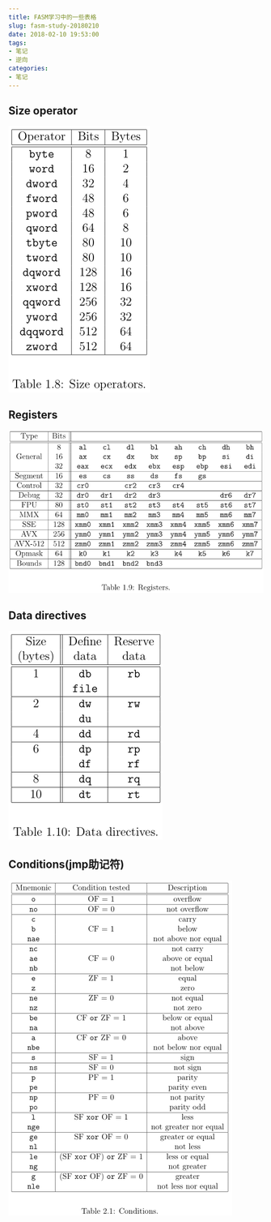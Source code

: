 ```yaml
---
title: FASM学习中的一些表格
slug: fasm-study-20180210
date: 2018-02-10 19:53:00
tags:
- 笔记
- 逆向
categories:
- 笔记
---
```


## Size operator
![enter description here](https://raw.githubusercontent.com/akkuman/pic/master/pic/2021/8/30e377ab39aec9010ed3f547bbde35b3..png)

## Registers
![enter description here](https://raw.githubusercontent.com/akkuman/pic/master/pic/2021/8/b17f82d27949683225162707c22a117b..png)

## Data directives
![enter description here](https://raw.githubusercontent.com/akkuman/pic/master/pic/2021/8/2f10467c27aa8664da9615c501b8fb9f..png)

## Conditions(jmp助记符)
![enter description here](https://raw.githubusercontent.com/akkuman/pic/master/pic/2021/8/fd3b24b8e19ab9fec4cdf4d5bc4937ea..png)
